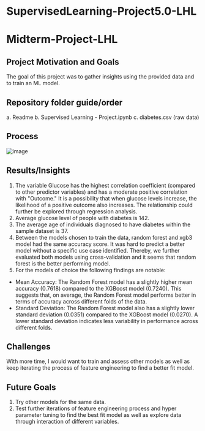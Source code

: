 # SupervisedLearning-Project5.0-LHL
# Midterm-Project-LHL

## Project Motivation and Goals

The goal of this project was to gather insights using the provided data and to train an ML model.

## Repository folder guide/order
a. Readme
b. Supervised Learning - Project.ipynb
c. diabetes.csv (raw data)


## Process

![image](https://github.com/Zarmeena667/SupervisedLearning-Project5.0-LHL/assets/145514413/06feed8e-49c0-4499-be67-24509ca57b02)



## Results/Insights

1. The variable Glucose has the highest correlation coefficient (compared to other predictor variables) and has a moderate positive correlation with "Outcome." It is a possibility that when glucose levels increase, the likelihood of a positive outcome also increases. The relationship could further be explored through regression analysis.
2. Average glucose level of people with diabetes is 142. 
3. The average age of individuals diagnosed to have diabetes within the sample dataset is 37.
4. Between the models chosen to train the data, random forest and xgb3 model had the same accuracy score. It was hard to predict a better model without a specific use case identified. Thereby, we further evaluated both models using cross-validation and it seems that random forest is the better performing model.
5. For the models of choice the following findings are notable:
- Mean Accuracy: The Random Forest model has a slightly higher mean accuracy (0.7618) compared to the XGBoost model (0.7240). This suggests that, on average, the Random Forest model performs better in terms of accuracy across different folds of the data.
- Standard Deviation: The Random Forest model also has a slightly lower standard deviation (0.0351) compared to the XGBoost model (0.0270). A lower standard deviation indicates less variability in performance across different folds.


## Challenges 

With more time, I would want to train and assess other models as well as keep iterating the process of feature engineering to find a better fit model.

## Future Goals
1. Try other models for the same data.
2. Test further iterations of feature engineering process and hyper parameter tuning to find the best fit model as well as explore data through interaction of different variables.



